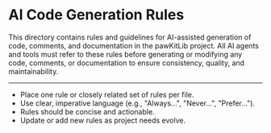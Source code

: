 # AI Code Generation Rules

This directory contains rules and guidelines for AI-assisted generation of code, comments, and documentation in the pawKitLib project. All AI agents and tools must refer to these rules before generating or modifying any code, comments, or documentation to ensure consistency, quality, and maintainability.

---

- Place one rule or closely related set of rules per file.
- Use clear, imperative language (e.g., "Always...", "Never...", "Prefer...").
- Rules should be concise and actionable.
- Update or add new rules as project needs evolve.
